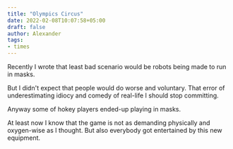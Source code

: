 ```yaml
---
title: "Olympics Circus"
date: 2022-02-08T10:07:58+05:00
draft: false
author: Alexander
tags:
- times
---
```


Recently I wrote that least bad scenario would be robots being made to run in masks.

But I didn't expect that people would do worse and voluntary.
That error of underestimating idiocy and comedy of real-life I should stop committing.

Anyway some of hokey players ended-up playing in masks.

At least now I know that the game is not as demanding physically and oxygen-wise as I thought.
But also everybody got entertained by this new equipment.
